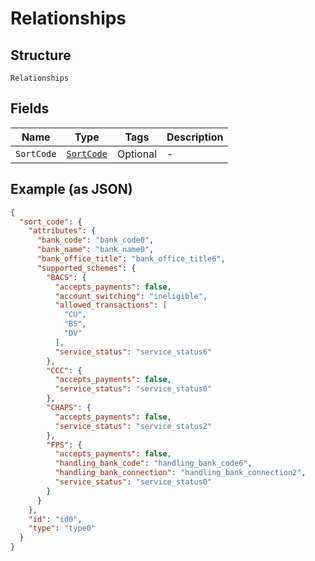 
# Relationships

## Structure

`Relationships`

## Fields

| Name | Type | Tags | Description |
|  --- | --- | --- | --- |
| `SortCode` | [`SortCode`](../../doc/models/sort-code.md) | Optional | - |

## Example (as JSON)

```json
{
  "sort_code": {
    "attributes": {
      "bank_code": "bank_code0",
      "bank_name": "bank_name0",
      "bank_office_title": "bank_office_title6",
      "supported_schemes": {
        "BACS": {
          "accepts_payments": false,
          "account_switching": "ineligible",
          "allowed_transactions": [
            "CU",
            "BS",
            "DV"
          ],
          "service_status": "service_status6"
        },
        "CCC": {
          "accepts_payments": false,
          "service_status": "service_status0"
        },
        "CHAPS": {
          "accepts_payments": false,
          "service_status": "service_status2"
        },
        "FPS": {
          "accepts_payments": false,
          "handling_bank_code": "handling_bank_code6",
          "handling_bank_connection": "handling_bank_connection2",
          "service_status": "service_status0"
        }
      }
    },
    "id": "id0",
    "type": "type0"
  }
}
```


